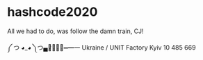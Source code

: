 # hashcode2020
All we had to do, was follow the damn train, CJ!


༼ つ ◕_◕ ༽つ▄︻̷̿┻̿═━一
Ukraine / UNIT Factory Kyiv
10 485 669
